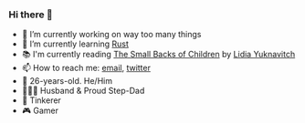 ### Hi there 👋

- 🔭 I’m currently working on way too many things
- 🌱 I’m currently learning [Rust](https://www.rust-lang.org/)
- 📚 I'm currently reading [The Small Backs of Children](https://www.goodreads.com/book/show/23462654-the-small-backs-of-children) by [Lidia Yuknavitch](https://www.goodreads.com/author/show/435891.Lidia_Yuknavitch)
- 📫 How to reach me: [email](taylorosbourne@protonmail.com), [twitter](https://twitter.com/taylorgosbourne)
- 🚀 26-years-old. He/Him
- 👨‍👩‍👧 Husband & Proud Step-Dad
- 🧰 Tinkerer
- 🎮 Gamer
